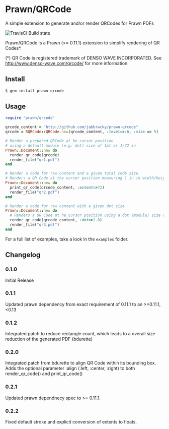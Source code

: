 # Prawn/QRCode

A simple extension to generate and/or render QRCodes for Prawn PDFs

![TravisCI Build state](https://travis-ci.org/jabbrwcky/prawn-qrcode.svg?branch=master)

Prawn/QRCode is a Prawn (>= 0.11.1) extension to simplify rendering of QR Codes*.

(*) QR Code is registered trademark of DENSO WAVE INCORPORATED. 
    See http://www.denso-wave.com/qrcode/ for more information.

## Install

```bash
$ gem install prawn-qrcode
```

## Usage

```ruby
require 'prawn/qrcode'

qrcode_content = "http://github.com/jabbrwcky/prawn-qrcode"
qrcode = RQRCode::QRCode.new(qrcode_content, :level=>:h, :size => 5)

# Render a prepared QRCode at he cursor position
# using a default module (e.g. dot) size of 1pt or 1/72 in
Prawn::Document::new do
  render_qr_code(qrcode)
  render_file("qr1.pdf")
end

# Render a code for raw content and a given total code size.
# Renders a QR Code at the cursor position measuring 1 in in width/height.
Prawn::Document::new do
  print_qr_code(qrcode_content, :extent=>72)
  render_file("qr2.pdf")
end

# Render a code for raw content with a given dot size
Prawn::Document::new do
  # Renders a QR Code at he cursor position using a dot (module) size of 2.8/72 in (roughly 1 mm).
  render_qr_code(qrcode_content, :dot=>2.8)
  render_file("qr3.pdf")
end
```

For a full list of examples, take a look in the `examples` folder.

## Changelog

### 0.1.0
Initial Release 

### 0.1.1
Updated prawn dependency from exact requirement of 0.11.1 to an >=0.11.1, <0.13

### 0.1.2
Integrated patch to reduce rectangle count, which leads to a overall size reduction
of the generated PDF (bdurette)

### 0.2.0
Integrated patch from bdurette to align QR Code within its bounding box.
Adds the optional parameter :align (:left, :center, :right) to both 
render_qr_code() and print_qr_code()

### 0.2.1
Updated prawn dependnecy spec to >= 0.11.1.

### 0.2.2
Fixed default stroke and explicit conversion of extents to floats.

